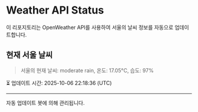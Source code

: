 
# Weather API Status

이 리포지토리는 OpenWeather API를 사용하여 서울의 날씨 정보를 자동으로 업데이트합니다.

## 현재 서울 날씨
> 서울의 현재 날씨: moderate rain, 온도: 17.05°C, 습도: 97%

⏳ 업데이트 시간: 2025-10-06 22:18:36 (UTC)

---
자동 업데이트 봇에 의해 관리됩니다.
